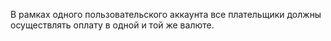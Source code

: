В рамках одного пользовательского аккаунта все плательщики должны осуществлять оплату в одной и той же валюте.